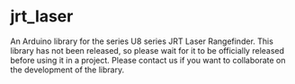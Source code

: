 # jrt_laser
An Arduino library for the series U8 series JRT Laser Rangefinder.  This library has not been released, so please wait for it to be officially released before using it in a project. Please contact us if you want to collaborate on the development of the library.
